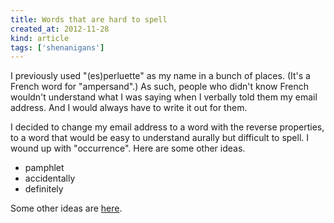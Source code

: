 ```yaml
---
title: Words that are hard to spell
created_at: 2012-11-28
kind: article
tags: ['shenanigans']
---
```

I previously used "(es)perluette" as my name in a bunch of places. (It's a
French word for "ampersand".) As such, people who didn't know French wouldn't
understand what I was saying when I verbally told them my email address. And
I would always have to write it out for them.

I decided to change my email address to a word with the reverse properties,
to a word that would be easy to understand aurally but difficult to spell.
I wound up with "occurrence". Here are some other ideas.

* pamphlet
* accidentally
* definitely

Some other ideas are [here](http://marvin.cs.uidaho.edu/misspell.html).
